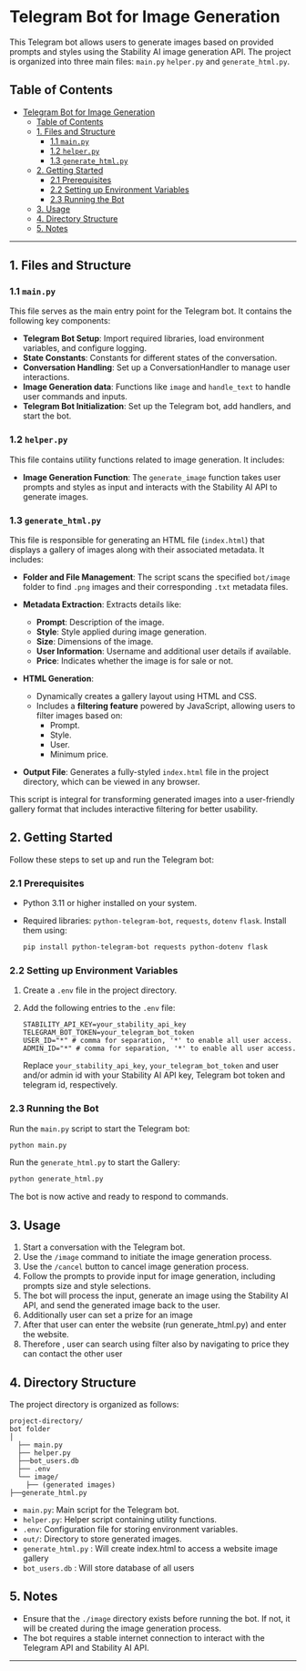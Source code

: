 # Telegram Bot for Image Generation

This Telegram bot allows users to generate images based on provided prompts and styles using the Stability AI image generation API. The project is organized into three main files: `main.py` `helper.py` and `generate_html.py`.

## Table of Contents

- [Telegram Bot for Image Generation](#telegram-bot-for-image-generation)
  - [Table of Contents](#table-of-contents)
  - [1. Files and Structure](#1-files-and-structure)
    - [1.1 `main.py`](#11-mainpy)
    - [1.2 `helper.py`](#12-helperpy)
    - [1.3 `generate_html.py`](#13-generatehtmlpy)
  - [2. Getting Started](#2-getting-started)
    - [2.1 Prerequisites](#21-prerequisites)
    - [2.2 Setting up Environment Variables](#22-setting-up-environment-variables)
    - [2.3 Running the Bot](#23-running-the-bot)
  - [3. Usage](#3-usage)
  - [4. Directory Structure](#4-directory-structure)
  - [5. Notes](#5-notes)

---

## 1. Files and Structure

### 1.1 `main.py`

This file serves as the main entry point for the Telegram bot. It contains the following key components:

- **Telegram Bot Setup**: Import required libraries, load environment variables, and configure logging.
- **State Constants**: Constants for different states of the conversation.
- **Conversation Handling**: Set up a ConversationHandler to manage user interactions.
- **Image Generation data**: Functions like `image` and `handle_text` to handle user commands and inputs.
- **Telegram Bot Initialization**: Set up the Telegram bot, add handlers, and start the bot.

### 1.2 `helper.py`

This file contains utility functions related to image generation. It includes:

- **Image Generation Function**: The `generate_image` function takes user prompts and styles as input and interacts with the Stability AI API to generate images.

### 1.3 `generate_html.py`

This file is responsible for generating an HTML file (`index.html`) that displays a gallery of images along with their associated metadata. It includes:

- **Folder and File Management**: The script scans the specified `bot/image` folder to find `.png` images and their corresponding `.txt` metadata files.

- **Metadata Extraction**: Extracts details like:
  - **Prompt**: Description of the image.
  - **Style**: Style applied during image generation.
  - **Size**: Dimensions of the image.
  - **User Information**: Username and additional user details if available.
  - **Price**: Indicates whether the image is for sale or not.

- **HTML Generation**:
  - Dynamically creates a gallery layout using HTML and CSS.
  - Includes a **filtering feature** powered by JavaScript, allowing users to filter images based on:
    - Prompt.
    - Style.
    - User.
    - Minimum price.

- **Output File**: Generates a fully-styled `index.html` file in the project directory, which can be viewed in any browser.

This script is integral for transforming generated images into a user-friendly gallery format that includes interactive filtering for better usability.

## 2. Getting Started

Follow these steps to set up and run the Telegram bot:

### 2.1 Prerequisites

- Python 3.11 or higher installed on your system.
- Required libraries: `python-telegram-bot`, `requests`, `dotenv`  `flask`. Install them using:

  ```bash
  pip install python-telegram-bot requests python-dotenv flask
  ```

### 2.2 Setting up Environment Variables

1. Create a `.env` file in the project directory.
2. Add the following entries to the `.env` file:

    ```dotenv
    STABILITY_API_KEY=your_stability_api_key
    TELEGRAM_BOT_TOKEN=your_telegram_bot_token
    USER_ID="*" # comma for separation, '*' to enable all user access.
    ADMIN_ID="*" # comma for separation, '*' to enable all user access.
    ```

    Replace `your_stability_api_key`, `your_telegram_bot_token` and user and/or admin id  with your Stability AI API key, Telegram bot token and telegram id, respectively.

### 2.3 Running the Bot

Run the `main.py` script to start the Telegram bot:

```bash
python main.py
```
Run the `generate_html.py` to start the Gallery:
```bash
python generate_html.py
```

The bot is now active and ready to respond to commands.

## 3. Usage

1. Start a conversation with the Telegram bot.
2. Use the `/image` command to initiate the image generation process.
3. Use the `/cancel` button to cancel image generation process.
4. Follow the prompts to provide input for image generation, including prompts size and style selections.
5. The bot will process the input, generate an image using the Stability AI API, and send the generated image back to the user.
6. Additionally user can set a prize for an image
7. After that user can enter the website (run generate_html.py) and enter the website.
8. Therefore , user can search using filter also by navigating to price they can contact the other user

## 4. Directory Structure

The project directory is organized as follows:

```plaintext
project-directory/
bot folder
│
  ├── main.py
  ├── helper.py
  ├──bot_users.db
  ├── .env
  └── image/
    ├── (generated images)
├──generate_html.py
```

- `main.py`: Main script for the Telegram bot.
- `helper.py`: Helper script containing utility functions.
- `.env`: Configuration file for storing environment variables.
- `out/`: Directory to store generated images.
- `generate_html.py` : Will create index.html to access a website  image gallery
- `bot_users.db` : Will store database of all users

## 5. Notes

- Ensure that the `./image` directory exists before running the bot. If not, it will be created during the image generation process.
- The bot requires a stable internet connection to interact with the Telegram API and Stability AI API.

---
